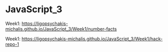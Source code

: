 # JavaScript_3

Week1: https://ligopsychakis-michalis.github.io/JavaScript_3/Week1/number-facts

Week1: https://ligopsychakis-michalis.github.io/JavaScript_3/Week1/hack-repo-1
